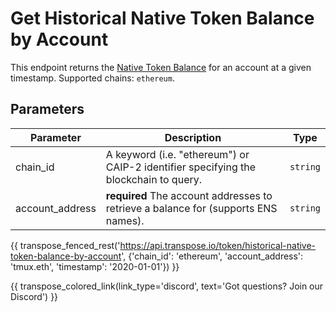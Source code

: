 # Get Historical Native Token Balance by Account

This endpoint returns the [Native Token Balance](../models/native_token_balance_model.md) for an account at a given timestamp. Supported chains: `ethereum`.

## Parameters
| Parameter     | Description                                                                          | Type     | 
|---------------|--------------------------------------------------------------------------------------|----------|
| chain_id      | A keyword (i.e. "ethereum") or CAIP-2 identifier specifying the blockchain to query. | `string` | 
| account_address | **required** The account addresses to retrieve a balance for (supports ENS names).   | `string` | 

{{ transpose_fenced_rest('https://api.transpose.io/token/historical-native-token-balance-by-account', {'chain_id': 'ethereum', 'account_address': 'tmux.eth', 'timestamp': '2020-01-01'}) }}

{{ transpose_colored_link(link_type='discord', text='Got questions?  Join our Discord') }}
